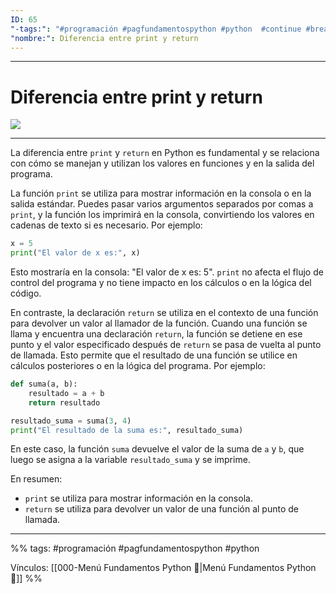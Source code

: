 ```yaml
---
ID: 65
"-tags:": "#programación #pagfundamentospython #python  #continue #break #pass #control_de_flujo"
"nombre:": Diferencia entre print y return
---
```

___
# Diferencia entre print y return

![](https://youtu.be/qnWuJnBuUIg?si=PiB0qmOJL-AbQjCx&t=620)

___

La diferencia entre `print` y `return` en Python es fundamental y se relaciona con cómo se manejan y utilizan los valores en funciones y en la salida del programa.

La función `print` se utiliza para mostrar información en la consola o en la salida estándar. Puedes pasar varios argumentos separados por comas a `print`, y la función los imprimirá en la consola, convirtiendo los valores en cadenas de texto si es necesario. Por ejemplo:

```python
x = 5
print("El valor de x es:", x)
```

Esto mostraría en la consola: "El valor de x es: 5". `print` no afecta el flujo de control del programa y no tiene impacto en los cálculos o en la lógica del código.

En contraste, la declaración `return` se utiliza en el contexto de una función para devolver un valor al llamador de la función. Cuando una función se llama y encuentra una declaración `return`, la función se detiene en ese punto y el valor especificado después de `return` se pasa de vuelta al punto de llamada. Esto permite que el resultado de una función se utilice en cálculos posteriores o en la lógica del programa. Por ejemplo:

```python
def suma(a, b):
    resultado = a + b
    return resultado

resultado_suma = suma(3, 4)
print("El resultado de la suma es:", resultado_suma)
```

En este caso, la función `suma` devuelve el valor de la suma de `a` y `b`, que luego se asigna a la variable `resultado_suma` y se imprime.

En resumen:

- `print` se utiliza para mostrar información en la consola.
- `return` se utiliza para devolver un valor de una función al punto de llamada.
___

%%
tags:  #programación #pagfundamentospython #python  

Vínculos:   [[000-Menú Fundamentos Python 📃|Menú Fundamentos Python 📃]]
%%